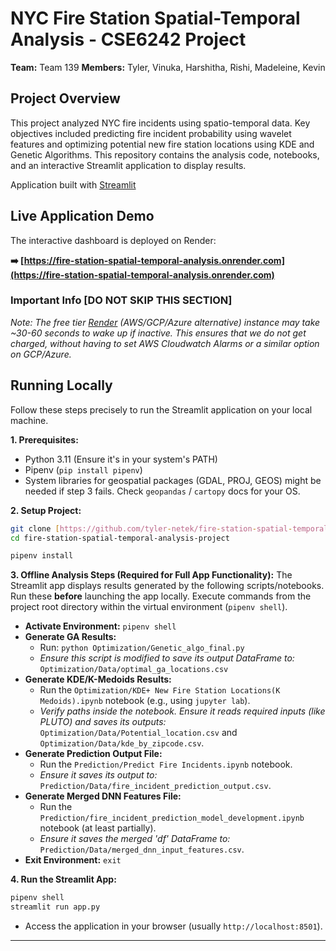 # NYC Fire Station Spatial-Temporal Analysis - CSE6242 Project

**Team:** Team 139
**Members:** Tyler, Vinuka, Harshitha, Rishi, Madeleine, Kevin

## Project Overview

This project analyzed NYC fire incidents using spatio-temporal data. Key objectives included predicting fire incident probability using wavelet features and optimizing potential new fire station locations using KDE and Genetic Algorithms. This repository contains the analysis code, notebooks, and an interactive Streamlit application to display results.

Application built with [Streamlit](https://docs.streamlit.io)

## Live Application Demo

The interactive dashboard is deployed on Render:

**➡️ [https://fire-station-spatial-temporal-analysis.onrender.com](https://fire-station-spatial-temporal-analysis.onrender.com)**

### Important Info [DO NOT SKIP THIS SECTION]

*Note: The free tier [Render](https://render.com) (AWS/GCP/Azure alternative) instance may take ~30-60 seconds to wake up if inactive. This ensures that we do not get charged, without having to set AWS Cloudwatch Alarms or a similar option on GCP/Azure.*

## Running Locally

Follow these steps precisely to run the Streamlit application on your local machine.

**1. Prerequisites:**
   * Python 3.11 (Ensure it's in your system's PATH)
   * Pipenv (`pip install pipenv`)
   * System libraries for geospatial packages (GDAL, PROJ, GEOS) might be needed if step 3 fails. Check `geopandas` / `cartopy` docs for your OS.

**2. Setup Project:**
   ```bash
   git clone [https://github.com/tyler-netek/fire-station-spatial-temporal-analysis-project.git](https://github.com/tyler-netek/fire-station-spatial-temporal-analysis-project.git)
   cd fire-station-spatial-temporal-analysis-project

   pipenv install
   ```

**3. Offline Analysis Steps (Required for Full App Functionality):**
   The Streamlit app displays results generated by the following scripts/notebooks. Run these **before** launching the app locally. Execute commands from the project root directory within the virtual environment (`pipenv shell`).
   * **Activate Environment:** `pipenv shell`
   * **Generate GA Results:**
      * Run: `python Optimization/Genetic_algo_final.py`
      * *Ensure this script is modified to save its output DataFrame to:* `Optimization/Data/optimal_ga_locations.csv`
   * **Generate KDE/K-Medoids Results:**
      * Run the `Optimization/KDE+ New Fire Station Locations(K Medoids).ipynb` notebook (e.g., using `jupyter lab`).
      * *Verify paths inside the notebook. Ensure it reads required inputs (like PLUTO) and saves its outputs:* `Optimization/Data/Potential_location.csv` and `Optimization/Data/kde_by_zipcode.csv`.
   * **Generate Prediction Output File:**
      * Run the `Prediction/Predict Fire Incidents.ipynb` notebook.
      * *Ensure it saves its output to:* `Prediction/Data/fire_incident_prediction_output.csv`.
   * **Generate Merged DNN Features File:**
      * Run the `Prediction/fire_incident_prediction_model_development.ipynb` notebook (at least partially).
      * *Ensure it saves the merged 'df' DataFrame to:* `Prediction/Data/merged_dnn_input_features.csv`.
   * **Exit Environment:** `exit`

**4. Run the Streamlit App:**
   ```bash
   pipenv shell
   streamlit run app.py
   ```
   * Access the application in your browser (usually `http://localhost:8501`).

---
